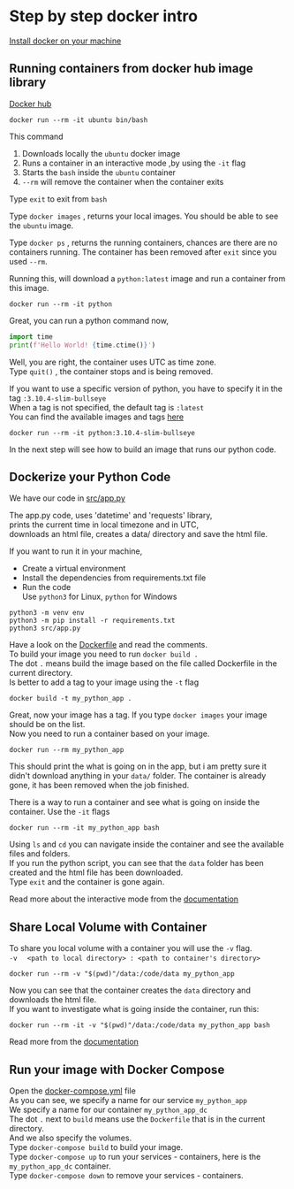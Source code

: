 # Step by step docker intro

[Install docker on your machine](https://docs.docker.com/get-docker/)

## Running containers from docker hub image library

[Docker hub](https://hub.docker.com/search?q=)
```shell
docker run --rm -it ubuntu bin/bash   
```
This command 
1. Downloads locally the `ubuntu` docker image  
2. Runs a container in an interactive mode ,by using the `-it` flag  
3. Starts the `bash` inside the `ubuntu` container
4. `--rm` will remove the container when the container exits  

Type `exit` to exit from `bash`  

Type `docker images` , returns your local images. You should be able to see the `ubuntu` image.  

Type `docker ps` , returns the running containers, chances are there are no containers running. The container has been removed after `exit` since you used `--rm`.

Running this, will download a `python:latest` image and run a container from this image.
```shell
docker run --rm -it python
```
Great, you can run a python command now, 
```python
import time
print(f'Hello World! {time.ctime()}')
```
Well, you are right, the container uses UTC as time zone.  
Type `quit()` , the container stops and is being removed.

If you want to use a specific version of python, you have to specify it in the tag `:3.10.4-slim-bullseye`  
When a tag is not specified, the default tag is `:latest`  
You can find the available images and tags [here](https://hub.docker.com/_/python)  

```shell
docker run --rm -it python:3.10.4-slim-bullseye
```
In the next step will see how to build an image that runs our python code.  
  

## Dockerize your Python Code

We have our code in [src/app.py](src/app.py)  

The app.py code, uses 'datetime' and 'requests' library,  
prints the current time in local timezone and in UTC,  
downloads an html file, creates a data/ directory and save the html file.  

If you want to run it in your machine, 
- Create a virtual environment  
- Install the dependencies from requirements.txt file  
- Run the code  
Use `python3` for Linux, `python` for Windows
```shell
python3 -m venv env
python3 -m pip install -r requirements.txt
python3 src/app.py
```

Have a look on the [Dockerfile](Dockerfile) and read the comments.  
To build your image you need to run `docker build .`  
The dot `.` means build the image based on the file called Dockerfile in the current directory.  
Is better to add a tag to your image using the `-t` flag
```shell
docker build -t my_python_app .
```
  
Great, now your image has a tag. If you type `docker images` your image should be on the list.  
Now you need to run a container based on your image.  

```shell
docker run --rm my_python_app
```
This should print the what is going on in the app, but i am pretty sure it didn't download anything in your `data/` folder.
The container is already gone, it has been removed when the job finished.  

There is a way to run a container and see what is going on inside the container. Use the `-it` flags  

```shell
docker run --rm -it my_python_app bash
```
Using `ls` and `cd` you can navigate inside the container and see the available files and folders.  
If you run the python script, you can see that the `data` folder has been created and the html file has been downloaded.  
Type `exit` and the container is gone again.  

Read more about the interactive mode from the [documentation](https://docs.docker.com/engine/reference/run/#foreground)

## Share Local Volume with Container

To share you local volume with a container you will use the `-v` flag.  
`-v  ` `<path to local directory> : <path to container's directory>`  
```shell
docker run --rm -v "$(pwd)"/data:/code/data my_python_app
```
Now you can see that the container creates the `data` directory and downloads the html file.  
If you want to investigate what is going inside the container, run this:
```shell
docker run --rm -it -v "$(pwd)"/data:/code/data my_python_app bash
```
Read more from the [documentation](https://docs.docker.com/storage/)

## Run your image with Docker Compose

Open the [docker-compose.yml](docker-compose.yml) file  
As you can see, we specify a name for our service `my_python_app`  
We specify a name for our container `my_python_app_dc`  
The dot `.` next to `build` means use the `Dockerfile` that is in the current directory.  
And we also specify the volumes.  
Type `docker-compose build` to build your image.  
Type `docker-compose up` to run your services - containers, here is the `my_python_app_dc` container.  
Type `docker-compose down` to remove your services - containers.  
